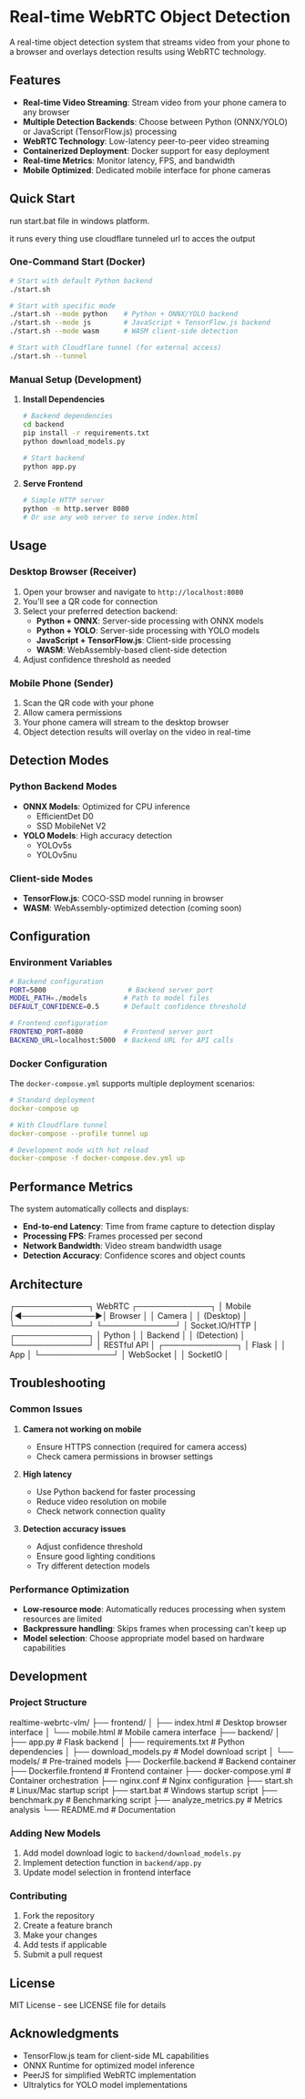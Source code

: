 # Real-time WebRTC Object Detection

A real-time object detection system that streams video from your phone to a browser and overlays detection results using WebRTC technology.

## Features

- **Real-time Video Streaming**: Stream video from your phone camera to any browser
- **Multiple Detection Backends**: Choose between Python (ONNX/YOLO) or JavaScript (TensorFlow.js) processing
- **WebRTC Technology**: Low-latency peer-to-peer video streaming
- **Containerized Deployment**: Docker support for easy deployment
- **Real-time Metrics**: Monitor latency, FPS, and bandwidth
- **Mobile Optimized**: Dedicated mobile interface for phone cameras

## Quick Start

run start.bat file in windows platform.

it runs every thing use cloudflare tunneled url to acces the output

### One-Command Start (Docker)

```bash
# Start with default Python backend
./start.sh

# Start with specific mode
./start.sh --mode python    # Python + ONNX/YOLO backend
./start.sh --mode js        # JavaScript + TensorFlow.js backend
./start.sh --mode wasm      # WASM client-side detection

# Start with Cloudflare tunnel (for external access)
./start.sh --tunnel
```

### Manual Setup (Development)

1. **Install Dependencies**
   ```bash
   # Backend dependencies
   cd backend
   pip install -r requirements.txt
   python download_models.py
   
   # Start backend
   python app.py
   ```

2. **Serve Frontend**
   ```bash
   # Simple HTTP server
   python -m http.server 8080
   # Or use any web server to serve index.html
   ```

## Usage

### Desktop Browser (Receiver)

1. Open your browser and navigate to `http://localhost:8080`
2. You'll see a QR code for connection
3. Select your preferred detection backend:
   - **Python + ONNX**: Server-side processing with ONNX models
   - **Python + YOLO**: Server-side processing with YOLO models
   - **JavaScript + TensorFlow.js**: Client-side processing
   - **WASM**: WebAssembly-based client-side detection
4. Adjust confidence threshold as needed

### Mobile Phone (Sender)

1. Scan the QR code with your phone
2. Allow camera permissions
3. Your phone camera will stream to the desktop browser
4. Object detection results will overlay on the video in real-time

## Detection Modes

### Python Backend Modes

- **ONNX Models**: Optimized for CPU inference
  - EfficientDet D0
  - SSD MobileNet V2
- **YOLO Models**: High accuracy detection
  - YOLOv5s
  - YOLOv5nu

### Client-side Modes

- **TensorFlow.js**: COCO-SSD model running in browser
- **WASM**: WebAssembly-optimized detection (coming soon)

## Configuration

### Environment Variables

```bash
# Backend configuration
PORT=5000                    # Backend server port
MODEL_PATH=./models         # Path to model files
DEFAULT_CONFIDENCE=0.5      # Default confidence threshold

# Frontend configuration
FRONTEND_PORT=8080          # Frontend server port
BACKEND_URL=localhost:5000  # Backend URL for API calls
```

### Docker Configuration

The `docker-compose.yml` supports multiple deployment scenarios:

```yaml
# Standard deployment
docker-compose up

# With Cloudflare tunnel
docker-compose --profile tunnel up

# Development mode with hot reload
docker-compose -f docker-compose.dev.yml up
```

## Performance Metrics

The system automatically collects and displays:

- **End-to-end Latency**: Time from frame capture to detection display
- **Processing FPS**: Frames processed per second
- **Network Bandwidth**: Video stream bandwidth usage
- **Detection Accuracy**: Confidence scores and object counts

## Architecture

┌─────────────┐    WebRTC     ┌─────────────┐
│   Mobile    │◄─────────────►│   Browser   │
│   Camera    │               │  (Desktop)  │
└─────────────┘               └─────────────┘
│
Socket.IO/HTTP
│
┌─────────────┐
│   Python    │
│   Backend   │
│ (Detection) │
└─────────────┘
│
RESTful API
│
┌─────────────┐
│   Flask     │
│   App       │
└─────────────┘
│
WebSocket
│
│   SocketIO  │



## Troubleshooting

### Common Issues

1. **Camera not working on mobile**
   - Ensure HTTPS connection (required for camera access)
   - Check camera permissions in browser settings

2. **High latency**
   - Use Python backend for faster processing
   - Reduce video resolution on mobile
   - Check network connection quality

3. **Detection accuracy issues**
   - Adjust confidence threshold
   - Ensure good lighting conditions
   - Try different detection models

### Performance Optimization

- **Low-resource mode**: Automatically reduces processing when system resources are limited
- **Backpressure handling**: Skips frames when processing can't keep up
- **Model selection**: Choose appropriate model based on hardware capabilities

## Development

### Project Structure

realtime-webrtc-vlm/
├── frontend/
│   ├── index.html          # Desktop browser interface
│   └── mobile.html         # Mobile camera interface
├── backend/
│   ├── app.py              # Flask backend
│   ├── requirements.txt    # Python dependencies
│   ├── download_models.py  # Model download script
│   └── models/            # Pre-trained models
├── Dockerfile.backend      # Backend container
├── Dockerfile.frontend     # Frontend container
├── docker-compose.yml      # Container orchestration
├── nginx.conf             # Nginx configuration
├── start.sh               # Linux/Mac startup script
├── start.bat              # Windows startup script
├── benchmark.py           # Benchmarking script
├── analyze_metrics.py     # Metrics analysis
└── README.md              # Documentation


### Adding New Models

1. Add model download logic to `backend/download_models.py`
2. Implement detection function in `backend/app.py`
3. Update model selection in frontend interface

### Contributing

1. Fork the repository
2. Create a feature branch
3. Make your changes
4. Add tests if applicable
5. Submit a pull request

## License

MIT License - see LICENSE file for details

## Acknowledgments

- TensorFlow.js team for client-side ML capabilities
- ONNX Runtime for optimized model inference
- PeerJS for simplified WebRTC implementation
- Ultralytics for YOLO model implementations